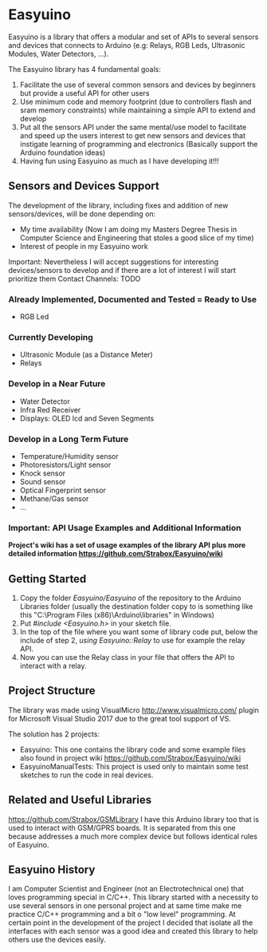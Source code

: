 # Easyuino

Easyuino is a library that offers a modular and set of APIs to several sensors and devices that connects to Arduino (e.g: Relays, RGB Leds, Ultrasonic Modules, Water Detectors, ...). 

The Easyuino library has 4 fundamental goals:
1. Facilitate the use of several common sensors and devices by beginners but provide a useful API for other users
2. Use minimum code and memory footprint (due to controllers flash and sram memory constraints) while maintaining a simple API to extend and develop
3. Put all the sensors API under the same mental/use model to facilitate and speed up the users interest to get new sensors and devices that instigate learning of programming and electronics (Basically support the Arduino foundation ideas)
4. Having fun using Easyuino as much as I have developing it!!!

## Sensors and Devices Support

The development of the library, including fixes and addition of new sensors/devices, will be done depending on:
- My time availability (Now I am doing my Masters Degree Thesis in Computer Science and Engineering that stoles a good slice of my time)
- Interest of people in my Easyuino work

Important: Nevertheless I will accept suggestions for interesting devices/sensors to develop and if there are a lot of interest I will start prioritize them
Contact Channels: TODO

### Already Implemented, Documented and Tested = Ready to Use

- RGB Led

### Currently Developing

- Ultrasonic Module (as a Distance Meter)
- Relays

### Develop in a Near Future

- Water Detector
- Infra Red Receiver
- Displays: OLED lcd and Seven Segments

### Develop in a Long Term Future

- Temperature/Humidity sensor
- Photoresistors/Light sensor
- Knock sensor
- Sound sensor
- Optical Fingerprint sensor
- Methane/Gas sensor
- ...

### Important: API Usage Examples and Additional Information

**Project's wiki has a set of usage examples of the library API plus more detailed information https://github.com/Strabox/Easyuino/wiki**

## Getting Started

1. Copy the folder *Easyuino/Easyuino* of the repository to the Arduino Libraries folder (usually the destination folder copy to is something like this "C:\Program Files (x86)\Arduino\libraries" in Windows) 
2. Put *#include <Easyuino.h>* in your sketch file.
3. In the top of the file where you want some of library code put, below the include of step 2, *using Easyuino::Relay* to use for example the relay API.
4. Now you can use the Relay class in your file that offers the API to interact with a relay.

## Project Structure

The library was made using VisualMicro http://www.visualmicro.com/ plugin for Microsoft Visual Studio 2017 due to the great tool support of VS.

The solution has 2 projects:
- Easyuino: This one contains the library code and some example files also found in project wiki https://github.com/Strabox/Easyuino/wiki
- EasyuinoManualTests: This project is used only to maintain some test sketches to run the code in real devices.

## Related and Useful Libraries

https://github.com/Strabox/GSMLibrary I have this Arduino library too that is used to interact with GSM/GPRS boards. It is separated from this one because addresses a much more complex device but follows identical rules of Easyuino.

## Easyuino History

I am Computer Scientist and Engineer (not an Electrotechnical one) that loves programming special in C/C++. 
This library started with a necessity to use several sensors in one personal project and at same time make me practice C/C++ programming and a bit o "low level" programming.
At certain point in the development of the project I decided that isolate all the interfaces with each sensor was a good idea and created this library to help others use the devices easily.
